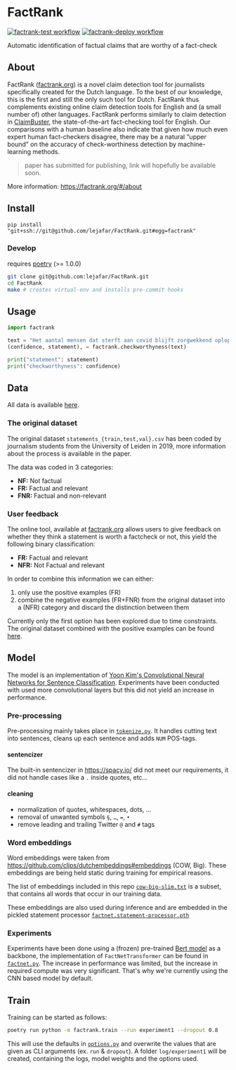 # FactRank
[![factrank-test workflow](https://github.com/lejafar/factrank/workflows/test-factrank/badge.svg)](https://github.com/lejafar/FactRank/actions?query=workflow%3Atest-factrank)
[![factrank-deploy workflow](https://github.com/lejafar/factrank/workflows/deploy-factrank.org/badge.svg)](https://github.com/lejafar/FactRank/actions?query=workflow%3Adeploy-factrank.org)

Automatic identification of factual claims that are worthy of a fact-check

## About

FactRank ([factrank.org](https://factrank.org/)) is a novel claim detection tool for journalists specifically created for the Dutch language. To the best of our knowledge, this is the first and still the only such tool for Dutch. FactRank thus complements existing online claim detection tools for English and (a small number of) other languages. FactRank performs similarly to claim detection in [ClaimBuster](https://idir.uta.edu/claimbuster/), the state-of-the-art fact-checking tool for English. Our comparisons with a human baseline also indicate that given how much even expert human fact-checkers disagree, there may be a natural “upper bound” on the accuracy of check-worthiness detection by machine-learning methods.

> paper has submitted for publishing, link will hopefully be available soon.

More information: https://factrank.org/#/about

## Install

```
pip install "git+ssh://git@github.com/lejafar/FactRank.git#egg=factrank"
```

### Develop

requires [poetry](https://github.com/python-poetry/poetry) (>= 1.0.0)

```sh
git clone git@github.com:lejafar/FactRank.git
cd FactRank
make # creates virtual-env and installs pre-commit hooks
```

## Usage

```python
import factrank

text = "Het aantal mensen dat sterft aan covid blijft zorgwekkend oplopen."
(confidence, statement), = factrank.checkworthyness(text)

print("statement": statement)
print("checkworthyness": confidence)
```

## Data

All data is available [here](factrank/data/training).

### The original dataset
The original dataset `statements_{train,test,val}.csv` has been coded by journalism students from the University of Leiden in 2019, more information about the process is available in the paper.

The data was coded in 3 categories:

- **NF:** Not factual
- **FR:** Factual and relevant
- **FNR:** Factual and non-relevant

### User feedback

The online tool, available at [factrank.org](https://factrank.org/) allows users to give feedback on whether they think a statement is worth a factcheck or not, this yield the following binary classification:

- **FR:** Factual and relevant
- **NFR:** Not Factual and relevant

In order to combine this information we can either:

1. only use the positive examples (FR)
2. combine the negative examples (FR+FNR) from the original dataset into a (NFR) category and discard the distinction between them

Currently only the first option has been explored due to time constraints. The original dataset combined with the positive examples can be found [here](factrank/data/training/statements_train_with_positive_feedback_21_03_2020.csv).

## Model

The model is an implementation of [Yoon Kim's Convolutional Neural Networks for Sentence Classification](https://arxiv.org/abs/1408.5882). Experiments have been conducted with used more convolutional layers but this did not yield an increase in performance.

### Pre-processing

Pre-processing mainly takes place in [`tokenize.py`](factrank/tokenize.py). It handles cutting text into sentences, cleans up each sentence and adds `NUM` POS-tags.

#### sentencizer

The built-in sentencizer in https://spacy.io/ did not meet our requirements, it did not handle cases like a `.` inside quotes, etc...

#### cleaning

- normalization of quotes, whitespaces, dots, ...
- removal of unwanted symbols `§`, `…`, `=`, `•`
- remove leading and trailing Twitter `@` and `#` tags

### Word embeddings

Word embeddings were taken from https://github.com/clips/dutchembeddings#embeddings (COW, Big). These embeddings are being held static during training for empirical reasons.

The list of embeddings included in this repo [`cow-big-slim.txt`](factrank/data/word_embeddings/cow-big-slim.txt) is a subset, that contains all words that occur in our training data.

These embeddings are also used during inference and are embedded in the pickled statement processor [`factnet.statement-processor.pth`](factrank/data/model/factnet.statement-processor.pth)

### Experiments

Experiments have been done using a (frozen) pre-trained [Bert model](https://arxiv.org/abs/1810.04805) as a backbone, the implementation of `FactNetTransformer` can be found in [`factnet.py`](factrank/factnet.py). The increase in performance was limited, but the increase in required compute was very significant. That's why we're currently using the CNN based model by default.

## Train

Training can be started as follows:

```sh
poetry run python -m factrank.train --run experiment1 --dropout 0.8
```

This will use the defaults in [`options.py`](factrank/options.py) and overwrite the values that are given as CLI arguments (ex. `run` & `dropout`). A folder `log/experiment1` will be created, containing the logs, model weights and the options used.
